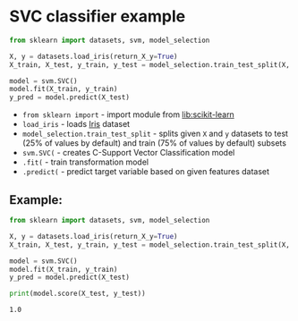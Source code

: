 # SVC classifier example

```python
from sklearn import datasets, svm, model_selection

X, y = datasets.load_iris(return_X_y=True)
X_train, X_test, y_train, y_test = model_selection.train_test_split(X, y)

model = svm.SVC()
model.fit(X_train, y_train)
y_pred = model.predict(X_test)
```

- `from sklearn import` - import module from [lib:scikit-learn](https://onelinerhub.com/python-scikit-learn/how-to-install-scikit-learn-using-pip)
- `load_iris` - loads [Iris](https://scikit-learn.org/stable/auto_examples/datasets/plot_iris_dataset.html) dataset
- `model_selection.train_test_split` - splits given `X` and `y` datasets to test (25% of values by default) and train (75% of values by default) subsets
- `svm.SVC(` - creates C-Support Vector Classification model
- `.fit(` - train transformation model
- `.predict(` - predict target variable based on given features dataset

## Example: 
```python
from sklearn import datasets, svm, model_selection

X, y = datasets.load_iris(return_X_y=True)
X_train, X_test, y_train, y_test = model_selection.train_test_split(X, y)

model = svm.SVC()
model.fit(X_train, y_train)
y_pred = model.predict(X_test)

print(model.score(X_test, y_test))
```
```
1.0

```

